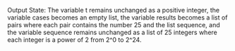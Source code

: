 Output State: The variable t remains unchanged as a positive integer, the variable cases becomes an empty list, the variable results becomes a list of pairs where each pair contains the number 25 and the list sequence, and the variable sequence remains unchanged as a list of 25 integers where each integer is a power of 2 from 2^0 to 2^24.